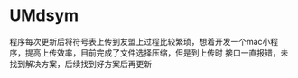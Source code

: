 # UMdsym

程序每次更新后将符号表上传到友盟上过程比较繁琐，想着开发一个mac小程序，提高上传效率，目前完成了文件选择压缩，但是到上传时 接口一直报错，未找到解决方案，后续找到好方案后再更新
